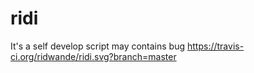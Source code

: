 # ridi
It's a self develop script may contains bug
https://travis-ci.org/ridwande/ridi.svg?branch=master
